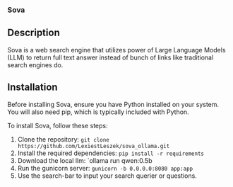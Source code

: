 ### Sova

## Description

Sova is a web search engine that utilizes power of Large Language Models (LLM) to return full text answer instead of bunch of links like traditional search engines do.

## Installation

Before installing Sova, ensure you have Python installed on your system. You will also need pip, which is typically included with Python.

To install Sova, follow these steps:

1. Clone the repository: `git clone https://github.com/LexiestLeszek/sova_ollama.git`
2. Install the required dependencies: `pip install -r requirements`
3. Download the local llm: `ollama run qwen:0.5b
4. Run the gunicorn server: `gunicorn -b 0.0.0.0:8080 app:app`
5. Use the search-bar to input your search querier or questions.

